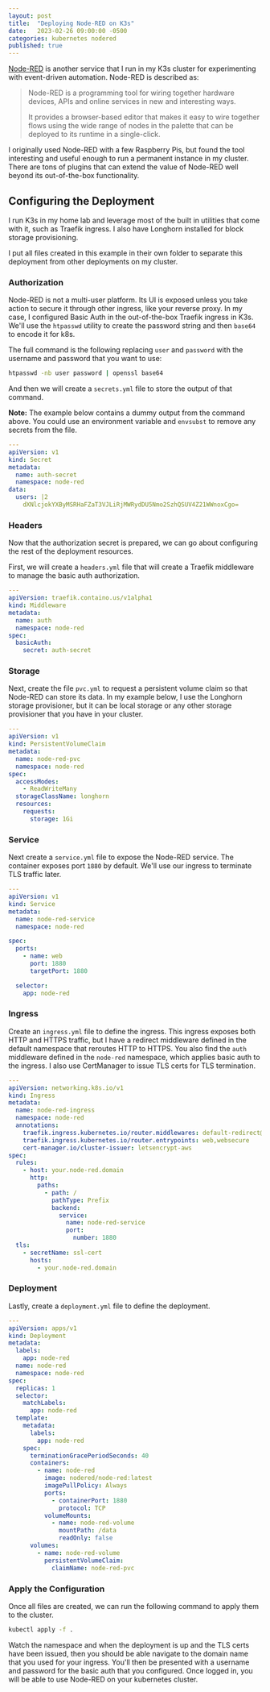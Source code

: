 ```yaml
---
layout: post
title:  "Deploying Node-RED on K3s"
date:   2023-02-26 09:00:00 -0500
categories: kubernetes nodered
published: true
---
```

[Node-RED][node-red] is another service that I run in my K3s cluster for experimenting with event-driven automation.  Node-RED is described as:

> Node-RED is a programming tool for wiring together hardware devices, APIs and online services in new and interesting ways.
> 
> It provides a browser-based editor that makes it easy to wire together flows using the wide range of nodes in the palette that can be deployed to its runtime in a single-click.

I originally used Node-RED with a few Raspberry Pis, but found the tool interesting and useful enough to run a permanent instance in my cluster.  There are tons of plugins that can extend the value of Node-RED well beyond its out-of-the-box functionality.

## Configuring the Deployment

I run K3s in my home lab and leverage most of the built in utilities that come with it, such as Traefik ingress.  I also have Longhorn installed for block storage provisioning.

I put all files created in this example in their own folder to separate this deployment from other deployments on my cluster.

### Authorization

Node-RED is not a multi-user platform.  Its UI is exposed unless you take action to secure it through other ingress, like your reverse proxy.  In my case, I configured Basic Auth in the out-of-the-box Traefik ingress in K3s.  We'll use the `htpasswd` utility to create the password string and then `base64` to encode it for k8s.

The full command is the following replacing `user` and `password` with the username and password that you want to use:

```bash
htpasswd -nb user password | openssl base64
```

And then we will create a `secrets.yml` file to store the output of that command.

**Note:** The example below contains a dummy output from the command above.  You could use an environment variable and `envsubst` to remove any secrets from the file.

```yaml
---
apiVersion: v1
kind: Secret
metadata:
  name: auth-secret
  namespace: node-red
data:
  users: |2
    dXNlcjokYXByMSRHaFZaT3VJLiRjMWRydDU5Nmo2SzhQSUV4Z21WWnoxCgo=
```

### Headers

Now that the authorization secret is prepared, we can go about configuring the rest of the deployment resources.

First, we will create a `headers.yml` file that will create a Traefik middleware to manage the basic auth authorization.

```yaml
---
apiVersion: traefik.containo.us/v1alpha1
kind: Middleware
metadata:
  name: auth
  namespace: node-red
spec:
  basicAuth:
    secret: auth-secret
```

### Storage

Next, create the file `pvc.yml` to request a persistent volume claim so that Node-RED can store its data.  In my example below, I use the Longhorn storage provisioner, but it can be local storage or any other storage provisioner that you have in your cluster.

```yaml
---
apiVersion: v1
kind: PersistentVolumeClaim
metadata:
  name: node-red-pvc
  namespace: node-red
spec:
  accessModes:
    - ReadWriteMany
  storageClassName: longhorn
  resources:
    requests:
      storage: 1Gi
```

### Service

Next create a `service.yml` file to expose the Node-RED service.  The container exposes port `1880` by default.  We'll use our ingress to terminate TLS traffic later.

```yaml
---
apiVersion: v1
kind: Service
metadata:
  name: node-red-service
  namespace: node-red

spec:
  ports:
    - name: web
      port: 1880
      targetPort: 1880

  selector:
    app: node-red
```

### Ingress

Create an `ingress.yml` file to define the ingress.  This ingress exposes both HTTP and HTTPS traffic, but I have a redirect middleware defined in the default namespace that reroutes HTTP to HTTPS.  You also find the `auth` middleware defined in the `node-red` namespace, which applies basic auth to the ingress.  I also use CertManager to issue TLS certs for TLS termination.

```yaml
---
apiVersion: networking.k8s.io/v1
kind: Ingress
metadata:
  name: node-red-ingress
  namespace: node-red
  annotations:
    traefik.ingress.kubernetes.io/router.middlewares: default-redirect@kubernetescrd,node-red-auth@kubernetescrd
    traefik.ingress.kubernetes.io/router.entrypoints: web,websecure
    cert-manager.io/cluster-issuer: letsencrypt-aws
spec:
  rules:
    - host: your.node-red.domain
      http:
        paths:
          - path: /
            pathType: Prefix
            backend:
              service:
                name: node-red-service
                port:
                  number: 1880
  tls:
    - secretName: ssl-cert
      hosts:
        - your.node-red.domain
```

### Deployment

Lastly, create a `deployment.yml` file to define the deployment.

```yaml
---
apiVersion: apps/v1
kind: Deployment
metadata:
  labels:
    app: node-red
  name: node-red
  namespace: node-red
spec:
  replicas: 1
  selector:
    matchLabels:
      app: node-red
  template:
    metadata:
      labels:
        app: node-red
    spec:
      terminationGracePeriodSeconds: 40
      containers:
        - name: node-red
          image: nodered/node-red:latest
          imagePullPolicy: Always
          ports:
            - containerPort: 1880
              protocol: TCP
          volumeMounts:
            - name: node-red-volume
              mountPath: /data
              readOnly: false
      volumes:
        - name: node-red-volume
          persistentVolumeClaim:
            claimName: node-red-pvc
```

### Apply the Configuration

Once all files are created, we can run the following command to apply them to the cluster.

```bash
kubectl apply -f .
```

Watch the namespace and when the deployment is up and the TLS certs have been issued, then you should be able navigate to the domain name that you used for your ingress.  You'll then be presented with a username and password for the basic auth that you configured.  Once logged in, you will be able to use Node-RED on your kubernetes cluster.

[node-red]: https://nodered.org/
